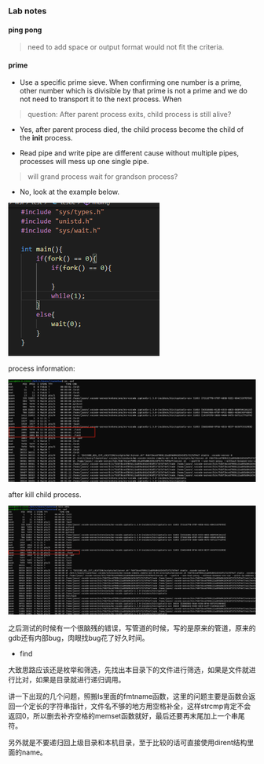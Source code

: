 ### Lab notes

#### ping pong

> need to add space or output format would not fit the criteria.

#### prime

* Use a specific prime sieve. When confirming one number is a prime, other number which is divisible by that prime is not a prime and we do not need to transport it to the next process. When 

> question: After parent process exits, child process is still alive?

* Yes, after parent process died, the child process become the child of the **init** process.

* Read pipe and write pipe are different cause without multiple pipes, processes will mess up one single pipe.

> will grand process wait for grandson process?

* No, look at the example below.

![image-20210325114446507](./pics/code_snippet.png)

process information:

![image-20210325114833917](./pics/ps_before.png)

after kill child process.

![image-20210325114912855](./pics/ps_after.png)

之后测试的时候有一个很脑残的错误，写管道的时候，写的是原来的管道，原来的gdb还有内部bug，肉眼找bug花了好久时间。

* find

大致思路应该还是枚举和筛选，先找出本目录下的文件进行筛选，如果是文件就进行比对，如果是目录就进行递归调用。

讲一下出现的几个问题，照搬ls里面的fmtname函数，这里的问题主要是函数会返回一个定长的字符串指针，文件名不够的地方用空格补全，这样strcmp肯定不会返回0，所以删去补齐空格的memset函数就好，最后还要再末尾加上一个串尾符。

另外就是不要递归回上级目录和本机目录，至于比较的话可直接使用dirent结构里面的name。